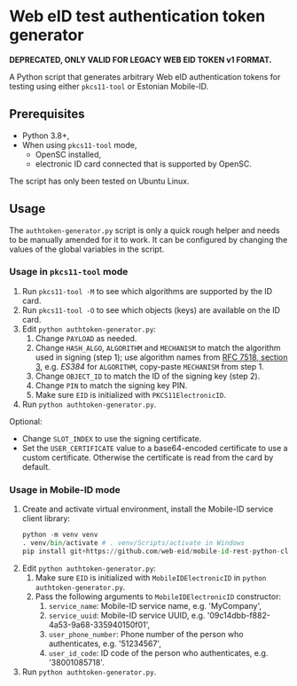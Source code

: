 # Web eID test authentication token generator

**DEPRECATED, ONLY VALID FOR LEGACY WEB EID TOKEN v1 FORMAT.**

A Python script that generates arbitrary Web eID authentication tokens for
testing using either `pkcs11-tool` or Estonian Mobile-ID.

## Prerequisites

* Python 3.8+,
* When using `pkcs11-tool` mode,
  * OpenSC installed,
  * electronic ID card connected that is supported by OpenSC.

The script has only been tested on Ubuntu Linux.

## Usage

The `authtoken-generator.py` script is only a quick rough helper and needs to
be manually amended for it to work. It can be configured by changing the values
of the global variables in the script.

### Usage in `pkcs11-tool` mode

1. Run `pkcs11-tool -M` to see which algorithms are supported by the ID card.
2. Run `pkcs11-tool -O` to see which objects (keys) are available on the ID card.
3. Edit `python authtoken-generator.py`:
   1. Change `PAYLOAD` as needed.
   2. Change `HASH_ALGO`, `ALGORITHM` and `MECHANISM` to match the algorithm used in signing (step 1);
      use algorithm names from [RFC 7518, section 3](https://tools.ietf.org/html/rfc7518#section-3),
      e.g. *ES384* for `ALGORITHM`, copy-paste `MECHANISM` from step 1.
   3. Change `OBJECT_ID` to match the ID of the signing key (step 2).
   4. Change `PIN` to match the signing key PIN.
   5. Make sure `EID` is initialized with `PKCS11ElectronicID`.
4. Run `python authtoken-generator.py`.

Optional:

* Change `SLOT_INDEX` to use the signing certificate.
* Set the `USER_CERTIFICATE` value to a base64-encoded certificate to use a custom certificate.
  Otherwise the certificate is read from the card by default.

### Usage in Mobile-ID mode

1. Create and activate virtual environment, install the Mobile-ID service client library:
   ```py
   python -m venv venv
   . venv/bin/activate # . venv/Scripts/activate in Windows
   pip install git+https://github.com/web-eid/mobile-id-rest-python-client
   ```
2. Edit `python authtoken-generator.py`:
   1. Make sure `EID` is initialized with `MobileIDElectronicID` in `python authtoken-generator.py`.
   2. Pass the following arguments to `MobileIDElectronicID` constructor:
      1. `service_name`: Mobile-ID service name, e.g. 'MyCompany',
      2. `service_uuid`: Mobile-ID service UUID, e.g. '09c14dbb-f882-4a53-9a68-335940150f01',
      3. `user_phone_number`: Phone number of the person who authenticates, e.g. '51234567',
      4. `user_id_code`: ID code of the person who authenticates, e.g. '38001085718'.
3. Run `python authtoken-generator.py`.
